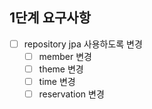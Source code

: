 ## 1단계 요구사항
- [ ] repository jpa 사용하도록 변경
  - [ ] member 변경
  - [ ] theme 변경
  - [ ] time 변경
  - [ ] reservation 변경